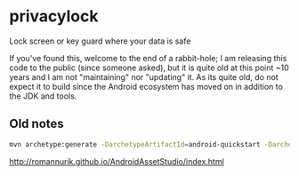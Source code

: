 # privacylock
Lock screen or key guard where your data is safe

If you've found this, welcome to the end of a rabbit-hole; I am releasing this code to the public (since someone asked), but it is quite old at this point ~10 years and I am not "maintaining" nor "updating" it. As its quite old, do not expect it to build since the Android ecosystem has moved on in addition to the JDK and tools. 

## Old notes

```bash
mvn archetype:generate -DarchetypeArtifactId=android-quickstart -DarchetypeGroupId=de.akquinet.android.archetypes   -DarchetypeVersion=1.0.0  -DgroupId=org.gregoire -DartifactId=privacylock

```

http://romannurik.github.io/AndroidAssetStudio/index.html
